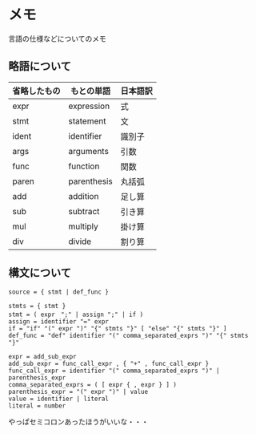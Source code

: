 # メモ

言語の仕様などについてのメモ

## 略語について

| 省略したもの | もとの単語  | 日本語訳 |
| ------------ | ----------- | -------- |
| expr         | expression  | 式       |
| stmt         | statement   | 文       |
| ident        | identifier  | 識別子   |
| args         | arguments   | 引数     |
| func         | function    | 関数     |
| paren        | parenthesis | 丸括弧   |
| add          | addition    | 足し算   |
| sub          | subtract    | 引き算   |
| mul          | multiply    | 掛け算   |
| div          | divide      | 割り算   |

## 構文について

```ebnf
source = { stmt | def_func }

stmts = { stmt }
stmt = ( expr　";" | assign ";" | if )
assign = identifier "=" expr
if = "if" "(" expr ")" "{" stmts "}" [ "else" "{" stmts "}" ]
def_func = "def" identifier "(" comma_separated_exprs ")" "{" stmts "}"

expr = add_sub_expr
add_sub_expr = func_call_expr , { "+" , func_call_expr }
func_call_expr = identifier "(" comma_separated_exprs ")" | parenthesis_expr
comma_separated_exprs = ( [ expr { , expr } ] )
parenthesis_expr = "(" expr ")" | value
value = identifier | literal
literal = number
```

やっぱセミコロンあったほうがいいな・・・
